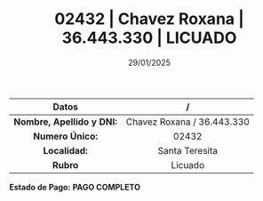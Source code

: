 ﻿---
title: 02432 | Chavez Roxana | 36.443.330 | LICUADO
date: 29/01/2025
draft: false
tags: ['santa-teresita', 'titular', 'licuado']
---

|          **Datos**          |  /  |
|:---------------------------:|:---:|
| **Nombre, Apellido y DNI:** | Chavez Roxana / 36.443.330 |
|      **Numero Único:**      | 02432 |
|        **Localidad:**       | Santa Teresita |
|          **Rubro**          | Licuado |

**Estado de Pago:** **PAGO COMPLETO**
